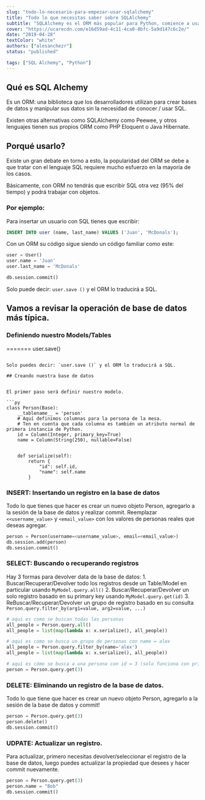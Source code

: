 ```yaml
---
slug: "todo-lo-necesario-para-empezar-usar-sqlalchemy"
title: "Todo lo que necesitas saber sobre SQLAlchemy"
subtitle: "SQLAlchemy es el ORM más popular para Python, comience a usarlo en 8 minutos"
cover: "https://ucarecdn.com/e16d59ad-4c11-4ca0-8bfc-5a9d147c6c2e/"
date: "2019-04-28"
textColor: "white"
authors: ["alesanchezr"]
status: "published"

tags: ["SQL Alchemy", "Python"]
---
```


## Qué es SQL Alchemy

Es un ORM: una biblioteca que los desarrolladores utilizan para crear bases de datos y manipular sus datos sin la necesidad de conocer / usar SQL.

Existen otras alternativas como SQLAlchemy como Peewee, y otros lenguajes tienen sus propios ORM como PHP Eloquent o Java Hibernate.

## Porqué usarlo?

Existe un gran debate en torno a esto, la popularidad del ORM se debe a que tratar con el lenguaje SQL requiere mucho esfuerzo en la mayoría de los casos.

Básicamente, con ORM no tendrás que escribir SQL otra vez (95% del tiempo) y podrá trabajar con objetos.

### Por ejemplo:

Para insertar un usuario con SQL tienes que escribir:

```sql
INSERT INTO user (name, last_name) VALUES ('Juan', 'McDonals');
```

Con un ORM su código sigue siendo un código familiar como este:

```py
user = User()
user.name = 'Juan'
user.last_name = 'McDonals'

db.session.commit()
```
Solo puede decir: `user.save ()` y el ORM lo traducirá a SQL.

## Vamos a revisar la operación de base de datos más típica.

### Definiendo nuestro Models/Tables
=======
user.save()
```

Solo puedes decir: `user.save ()` y el ORM lo traducirá a SQL.

## Creando nuestra base de datos


El primer paso será definir nuestro modelo.

```py
class Person(Base):
    __tablename__ = 'person'
    # Aquí definimos columnas para la persona de la mesa.
    # Ten en cuenta que cada columna es también un atributo normal de primera instancia de Python.
    id = Column(Integer, primary_key=True)
    name = Column(String(250), nullable=False)


    def serialize(self):
        return {
            "id": self.id,
            "name": self.name
        }
  ```

### INSERT: Insertando un registro en la base de datos

Todo lo que tienes que hacer es crear un nuevo objeto Person, agregarlo a la sesión de la base de datos y realizar commit.
Reemplazar `<<username_value>` y `<email_value>` con los valores de personas reales que deseas agregar.

```py
person = Person(username=<username_value>, email=<email_value>)
db.session.add(person)
db.session.commit()
  ```

### SELECT: Buscando o recuperando registros

Hay 3 formas para devolver data de la base de datos:
    1. Buscar/Recuperar/Devolver todo los registros desde un Table/Model en particular usando `MyModel.query.all()`
    2. Buscar/Recuperar/Devolver un solo registro basado en su primary key usando `MyModel.query.get(id)`
    3. ReBuscar/Recuperar/Devolver un grupo de registro basado en su consulta `Person.query.filter_by(arg1=value, arg2=value, ...)`

```py
# aqui es como se buscan todas las personas
all_people = Person.query.all()
all_people = list(map(lambda x: x.serialize(), all_people))

# aqui es como se busca un grupo de personas con name = alex
all_people = Person.query.filter_by(name='alex')
all_people = list(map(lambda x: x.serialize(), all_people))

# aquí es cómo se busca a una persona con id = 3 (solo funciona con primary key)
person = Person.query.get(3)
```

### DELETE: Eliminando un registro de la base de datos.

Todo lo que tiene que hacer es crear un nuevo objeto Person, agregarlo a la sesión de la base de datos y commit!

```py
person = Person.query.get(3)
person.delete()
db.session.commit()
  ```

### UDPATE: Actualizar un registro.

Para actualizar, primero necesitas devolver/seleccionar el registro de la base de datos, luego puedes actualizar la propiedad que desees y hacer commit nuevamente.
```py
person = Person.query.get(3)
person.name = "Bob"
db.session.commit()
```


